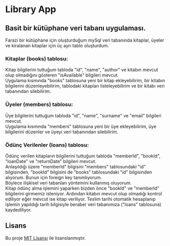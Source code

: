 # Library App
## Basit bir kütüphane veri tabanı uygulaması.
Farazi bir kütüphane için oluşturduğum mySql veri tabanında kitaplar, üyeler ve kiralanan kitaplar için üç ayrı tablo oluşturdum. <br>
### Kitaplar (books) tablosu:
Kitap bilgilerini tuttuğum tabloda "id", "name", "author" ve kitabın mevcut olup olmadığını gösteren "isAvailable" bilgileri mevcut. <br>
Uygulama kısmında "books" tablosuna yeni bir kitap ekleyebilirim, bir kitabın bilgilerini düzenleyebilirim, tablodaki kitapları listeleyebilirim ve bir kitabı veri tabanından silebilirim.
### Üyeler (members) tablosu:
Üye bilgilerini tuttuğum tabloda "id", "name", "surname" ve "email" bilgileri mevcut. <br>
Uygulama kısmında "members" tablosuna yeni bir üye ekleyebilirim, üye bilgilerini düzenler ve üyeyi veri tabanından silebilirim.
### Ödünç Verilenler (loans) tablosu:
Ödünç verilen kitapların bilgilerini tuttuğum tabloda "memberId", "bookId", "loanDate" ve "returnDate" bilgileri mevcut. <br>
Anlaşıldığı üzere "memberId" bilgisini "members" tablosundaki "id" bilgisinden, "bookId" bilgisini de "books" tablosundaki "id" bilgisinden alıyorum. Bunun için foreign key tanımlıyorum. <br>
Böylece ilişkisel veri tabanları yöntemini kullanmış oluyorum. <br>
Kitap ödünç alma işlemini yaparken bizden önce "bookId" ve "memberId" bilgilerini girmemiz isteniyor. Ardından kitabın mevcut olup olmadığı kontrol ediliyor eğer mevcut ise kitap veriliyor. Teslim tarihi otomatik hesaplanıp işlemin yapıldığı tarih bilgisiyle beraber veri tabanımıza ("loans" tablosuna) kaydediliyor. 

## Lisans

Bu proje [MIT Lisansı](LICENSE) ile lisanslanmıştır.

